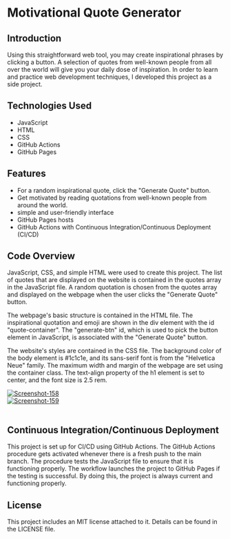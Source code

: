 # Motivational Quote Generator

## Introduction

Using this straightforward web tool, you may create inspirational phrases by clicking a button. A selection of quotes from well-known people from all over the world will give you your daily dose of inspiration. In order to learn and practice web development techniques, I developed this project as a side project.

## Technologies Used

- JavaScript
- HTML
- CSS
- GitHub Actions
- GitHub Pages

## Features

- For a random inspirational quote, click the "Generate Quote" button.
- Get motivated by reading quotations from well-known people from around the world.
- simple and user-friendly interface
- GitHub Pages hosts
- GitHub Actions with Continuous Integration/Continuous Deployment (CI/CD)


## Code Overview

JavaScript, CSS, and simple HTML were used to create this project. The list of quotes that are displayed on the website is contained in the quotes array in the JavaScript file. A random quotation is chosen from the quotes array and displayed on the webpage when the user clicks the "Generate Quote" button.

The webpage's basic structure is contained in the HTML file. The inspirational quotation and emoji are shown in the div element with the id "quote-container". The "generate-btn" id, which is used to pick the button element in JavaScript, is associated with the "Generate Quote" button.

The website's styles are contained in the CSS file. The background color of the body element is #1c1c1e, and its sans-serif font is from the "Helvetica Neue" family. The maximum width and margin of the webpage are set using the container class. The text-align property of the h1 element is set to center, and the font size is 2.5 rem.


<a href="https://ibb.co/qDy8KGp"><img src="https://i.ibb.co/D1VFhXQ/Screenshot-158.png" alt="Screenshot-158" border="0"></a><br /><a target='_blank' href='https://emoticoncentral.com/category/growing-heart'></a>
<a href="https://ibb.co/FVrKrDW"><img src="https://i.ibb.co/rsjmjwt/Screenshot-159.png" alt="Screenshot-159" border="0"></a><br /><a target='_blank' href='https://emoticoncentral.com/category/growing-heart'></a><br />
## Continuous Integration/Continuous Deployment

This project is set up for CI/CD using GitHub Actions. The GitHub Actions procedure gets activated whenever there is a fresh push to the main branch. The procedure tests the JavaScript file to ensure that it is functioning properly. The workflow launches the project to GitHub Pages if the testing is successful. By doing this, the project is always current and functioning properly.

## License

This project includes an MIT license attached to it. Details can be found in the LICENSE file.

